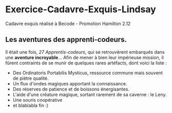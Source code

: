 
# Exercice-Cadavre-Exquis-Lindsay
Cadavre exquis réalisé à Becode - Promotion Hamilton 2.12


## Les aventures des apprenti-codeurs.


Il était une fois, *27 Apprentis-codeurs*, qui se retrouvèrent embarqués dans une **aventure incroyable**...
Afin de mener à bien leur impérieuse mission, il fûrent contraints de se munir de quelques rares artéfacts, dont voici la liste :
* Des Ordinatoris Portabilis Mysticus, ressource commune mais souvent de piètre qualité.
* Un flux d'ondes magiques apportant la connaissance.
* Des réserves de patience et de boissons énergisantes.
* L'aide d'une créature magique, sortant rarement de sa caverne : le Leny.
* Une souris coopérative
* et blablabla fin :)

